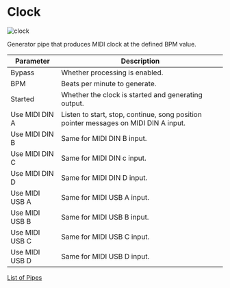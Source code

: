 # Clock

![clock](https://blokas.io/images/midihub/pipes/clock.svg)

Generator pipe that produces MIDI clock at the defined BPM value.

| Parameter              | Description                    |
| ---------------------- | ------------------------------ |
| Bypass                 | Whether processing is enabled. |
| BPM                    | Beats per minute to generate. |
| Started                | Whether the clock is started and generating output. |
| Use MIDI DIN A         | Listen to start, stop, continue, song position pointer messages on MIDI DIN A input. |
| Use MIDI DIN B         | Same for MIDI DIN B input. |
| Use MIDI DIN C         | Same for MIDI DIN c input. |
| Use MIDI DIN D         | Same for MIDI DIN D input. |
| Use MIDI USB A         | Same for MIDI USB A input. |
| Use MIDI USB B         | Same for MIDI USB B input. |
| Use MIDI USB C         | Same for MIDI USB C input. |
| Use MIDI USB D         | Same for MIDI USB D input. |

[List of Pipes](index.md#the-list-of-pipes)
